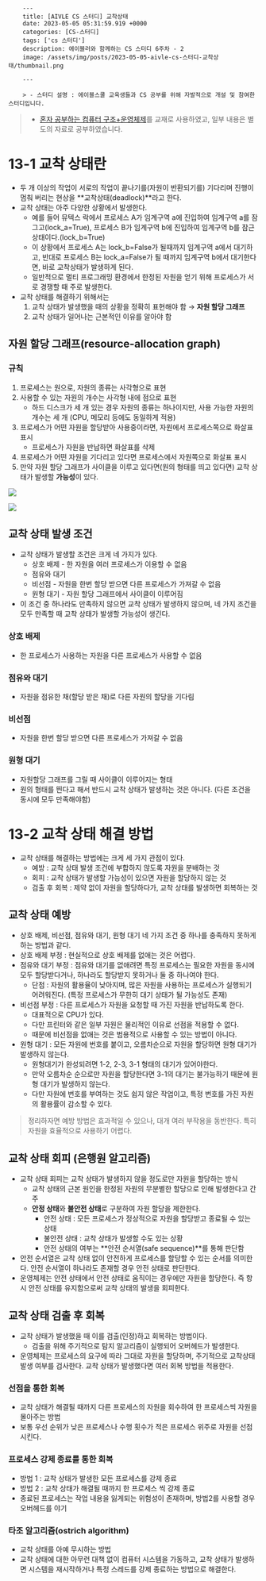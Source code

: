 

        ---
        title: [AIVLE CS 스터디] 교착상태
        date: 2023-05-05 05:31:59.919 +0000
        categories: [CS-스터디]
        tags: ['cs 스터디']
        description: 에이블러와 함께하는 CS 스터디 6주차 - 2
        image: /assets/img/posts/2023-05-05-aivle-cs-스터디-교착상태/thumbnail.png
        
        ---

        > - 스터디 설명 : 에이블스쿨 교육생들과 CS 공부를 위해 자발적으로 개설 및 참여한 스터디입니다.
> - [혼자 공부하는 컴퓨터 구조+운영체제](https://hongong.hanbit.co.kr/%EC%BB%B4%ED%93%A8%ED%84%B0-%EA%B5%AC%EC%A1%B0-%EC%9A%B4%EC%98%81%EC%B2%B4%EC%A0%9C/)를 교재로 사용하였고, 일부 내용은 별도의 자료로 공부하였습니다.

# 13-1 교착 상태란

- 두 개 이상의 작업이 서로의 작업이 끝나기를(자원이 반환되기를) 기다리며 진행이 멈춰 버리는 현상을 **교착상태(deadlock)**라고 한다.
- 교착 상태는 아주 다양한 상황에서 발생한다.
    - 예를 들어 뮤텍스 락에서 프로세스 A가 임계구역 a에 진입하여 임계구역 a를 잠그고(lock_a=True), 프로세스 B가 임계구역 b에 진입하여 임계구역 b를 잠근 상태이다.(lock_b=True)
    - 이 상황에서 프로세스 A는 lock_b=False가 될때까지 임계구역 a에서 대기하고, 반대로 프로세스 B는 lock_a=False가 될 때까지 임계구역 b에서 대기한다면, 바로 교착상태가 발생하게 된다.
    - 일반적으로 멀티 프로그래밍 환경에서 한정된 자원을 얻기 위해 프로세스가 서로 경쟁할 때 주로 발생한다.
- 교착 상태를 해결하기 위해서는
    1. 교착 상태가 발생했을 때의 상황을 정확히 표현해야 함 → **자원 할당 그래프**
    2. 교착 상태가 일어나는 근본적인 이유를 알아야 함

## 자원 할당 그래프(resource-allocation graph)

### 규칙

1. 프로세스는 원으로, 자원의 종류는 사각형으로 표현
2. 사용할 수 있는 자원의 개수는 사각형 내에 점으로 표현
    - 하드 디스크가 세 개 있는 경우 자원의 종류는 하나이지만, 사용 가능한 자원의 개수는 세 개 (CPU, 메모리 등에도 동일하게 적용)
3. 프로세스가 어떤 자원을 할당받아 사용중이라면, 자원에서 프로세스쪽으로 화살표 표시
    - 프로세스가 자원을 반납하면 화살표를 삭제
4. 프로세스가 어떤 자원을 기다리고 있다면 프로세스에서 자원쪽으로 화살표 표시
5. 만약 자원 할당 그래프가 사이클을 이루고 있다면(원의 형태를 띄고 있다면) 교착 상태가 발생할 **가능성**이 있다.

![](/assets/img/posts/2023-05-05-aivle-cs-스터디-교착상태/img0.png)

![](/assets/img/posts/2023-05-05-aivle-cs-스터디-교착상태/img1.png)


## 교착 상태 발생 조건

- 교착 상태가 발생할 조건은 크게 네 가지가 있다.
    - 상호 배제 - 한 자원을 여러 프로세스가 이용할 수 없음
    - 점유와 대기
    - 비선점 - 자원을 한번 할당 받으면 다른 프로세스가 가져갈 수 없음
    - 원형 대기 - 자원 할당 그래프에서 사이클이 이루어짐
- 이 조건 중 하나라도 만족하지 않으면 교착 상태가 발생하지 않으며, 네 가지 조건을 모두 만족할 때 교착 상태가 발생할 가능성이 생긴다.

### 상호 배제

- 한 프로세스가 사용하는 자원을 다른 프로세스가 사용할 수 없음

### 점유와 대기

- 자원을 점유한 채(할당 받은 채)로 다른 자원의 할당을 기다림

### 비선점

- 자원을 한번 할당 받으면 다른 프로세스가 가져갈 수 없음

### 원형 대기

- 자원할당 그래프를 그릴 때 사이클이 이루어지는 형태
- 원의 형태를 띈다고 해서 반드시 교착 상태가 발생하는 것은 아니다. (다른 조건을 동시에 모두 만족해야함)

# 13-2 교착 상태 해결 방법

- 교착 상태를 해결하는 방법에는 크게 세 가지 관점이 있다.
    - 예방 : 교착 상태 발생 조건에 부합하지 않도록 자원을 분배하는 것
    - 회피 : 교착 상태가 발생할 가능성이 있으면 자원을 할당하지 않는 것
    - 검출 후 회복 : 제약 없이 자원을 할당하다가, 교착 상태를 발생하면 회복하는 것

## 교착 상태 예방

- 상호 배제, 비선점, 점유와 대기, 원형 대기 네 가지 조건 중 하나를 충족하지 못하게 하는 방법과 같다.
- 상호 배제 부정 : 현실적으로 상호 배제를 없애는 것은 어렵다.
- 점유와 대기 부정 : 점유와 대기를 없애려면 특정 프로세스는 필요한 자원을 동시에 모두 할당받다거나, 하나라도 할당받지 못하거나 둘 중 하나여야 한다.
    - 단점 : 자원의 활용율이 낮아지며, 많은 자원을 사용하는 프로세스가 실행되기 어려워진다. (특정 프로세스가 무한히 대기 상태가 될 가능성도 존재)
- 비선점 부정 : 다른 프로세스가 자원을 요청할 때 가진 자원을 반납하도록 한다.
    - 대표적으로 CPU가 있다.
    - 다만 프린터와 같은 일부 자원은 물리적인 이유로 선점을 적용할 수 없다.
    - 때문에 비선점을 없애는 것은 범용적으로 사용할 수 있는 방법이 아니다.
- 원형 대기 : 모든 자원에 번호를 붙이고, 오름차순으로 자원을 할당하면 원형 대기가 발생하지 않는다.
    - 원형대기가 완성되려면 1-2, 2-3, 3-1 형태의 대기가 있어야한다.
    - 만약 오름차순 순으로만 자원을 할당한다면 3-1의 대기는 불가능하기 때문에 원형 대기가 발생하지 않는다.
    - 다만 자원에 번호를 부여하는 것도 쉽지 않은 작업이고, 특정 번호를 가진 자원의 활용률이 감소할 수 있다.
> 정리하자면 예방 방법은 효과적일 수 있으나, 대개 여러 부작용을 동반한다. 특히 자원을 효율적으로 사용하기 어렵다.

## 교착 상태 회피 (은행원 알고리즘)

- 교착 상태 회피는 교착 상태가 발생하지 않을 정도로만 자원을 할당하는 방식
    - 교착 상태의 근본 원인을 한정된 자원의 무분별한 할당으로 인해 발생한다고 간주
    - **안정 상태**와 **불안전 상태**로 구분하여 자원 할당을 제한한다.
        - 안전 상태 : 모든 프로세스가 정상적으로 자원을 할당받고 종료될 수 있는 상태
        - 불안전 상태 : 교착 상태가 발생할 수도 있는 상황
        - 안전 상태의 여부는 **안전 순서열(safe sequence)**를 통해 판단함
- 안전 순서열은 교착 상태 없이 안전하게 프로세스를 할당할 수 있는 순서를 의미한다. 안전 순서열이 하나라도 존재할 경우 안전 상태로 판단한다.
- 운영체제는 안전 상태에서 안전 상태로 움직이는 경우에만 자원을 할당한다. 즉 항시 안전 상태를 유지함으로써 교착 상태의 발생을 회피한다.

## 교착 상태 검출 후 회복

- 교착 상태가 발생했을 때 이를 검출(인정)하고 회복하는 방법이다.
    - 검출을 위해 주기적으로 탐지 알고리즘이 실행되어 오버헤드가 발생한다.
- 운영체제는 프로세스의 요구에 따라 그대로 자원을 할당하며, 주기적으로 교착상태 발생 여부를 검사한다. 교착 상태가 발생했다면 여러 회복 방법을 적용한다.

### 선점을 통한 회복

- 교착 상태가 해결될 때까지 다른 프로세스의 자원을 회수하여 한 프로세스씩 자원을 몰아주는 방법
- 보통 우선 순위가 낮은 프로세스나 수행 횟수가 적은 프로세스 위주로 자원을 선점시킨다.

### 프로세스 강제 종료를 통한 회복

- 방법 1 : 교착 상태가 발생한 모든 프로세스를 강제 종료
- 방법 2 : 교착 상태가 해결될 때까지 한 프로세스 씩 강제 종료
- 종료된 프로세스는 작업 내용을 잃게되는 위험성이 존재하며, 방법2를 사용할 경우 오버헤드를 야기

### 타조 알고리즘(ostrich algorithm)

- 교착 상태를 아예 무시하는 방법
- 교착 상태에 대한 아무런 대책 없이 컴퓨터 시스템을 가동하고, 교착 상태가 발생하면 시스템을 재시작하거나 특정 스레드를 강제 종료하는 방법으로 해결한다.

        